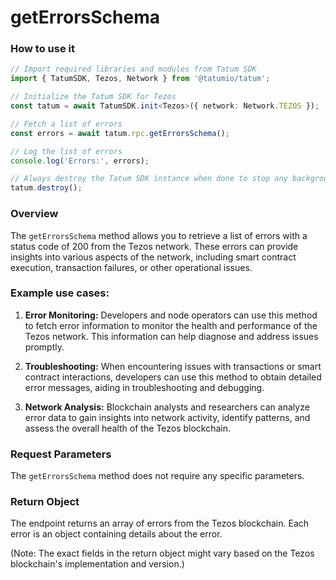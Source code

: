 # getErrorsSchema

### How to use it 

```typescript
// Import required libraries and modules from Tatum SDK
import { TatumSDK, Tezos, Network } from '@tatumio/tatum';

// Initialize the Tatum SDK for Tezos
const tatum = await TatumSDK.init<Tezos>({ network: Network.TEZOS });

// Fetch a list of errors
const errors = await tatum.rpc.getErrorsSchema();

// Log the list of errors
console.log('Errors:', errors);

// Always destroy the Tatum SDK instance when done to stop any background processes
tatum.destroy();
```

### Overview

The `getErrorsSchema` method allows you to retrieve a list of errors with a status code of 200 from the Tezos network. These errors can provide insights into various aspects of the network, including smart contract execution, transaction failures, or other operational issues.

### Example use cases:

1. **Error Monitoring:**
   Developers and node operators can use this method to fetch error information to monitor the health and performance of the Tezos network. This information can help diagnose and address issues promptly.

2. **Troubleshooting:**
   When encountering issues with transactions or smart contract interactions, developers can use this method to obtain detailed error messages, aiding in troubleshooting and debugging.

3. **Network Analysis:**
   Blockchain analysts and researchers can analyze error data to gain insights into network activity, identify patterns, and assess the overall health of the Tezos blockchain.

### Request Parameters

The `getErrorsSchema` method does not require any specific parameters.

### Return Object

The endpoint returns an array of errors from the Tezos blockchain. Each error is an object containing details about the error.

(Note: The exact fields in the return object might vary based on the Tezos blockchain's implementation and version.)